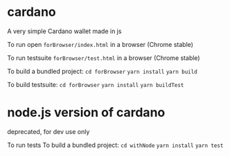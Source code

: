 # cardano

A very simple Cardano wallet made in js

To run open `forBrowser/index.html` in a browser (Chrome stable)

To run testsuite `forBrowser/test.html` in a browser (Chrome stable)

To build a bundled project:
`cd forBrowser`
`yarn install`
`yarn build`

To build testsuite:
`cd forBrowser`
`yarn install`
`yarn buildTest`


# node.js version of cardano
deprecated, for dev use only

To run tests To build a bundled project:
`cd withNode`
`yarn install`
`yarn test`
